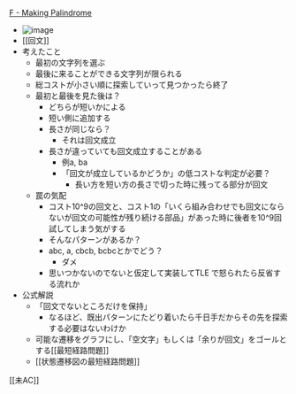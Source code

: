 
[F - Making Palindrome](https://atcoder.jp/contests/abc175/tasks/abc175_f)
- ![image](https://gyazo.com/de4ce184d63017d1bb7b3f0b430e77cc/thumb/1000)
- [[回文]]
- 考えたこと
    - 最初の文字列を選ぶ
    - 最後に来ることができる文字列が限られる
    - 総コストが小さい順に探索していって見つかったら終了
    - 最初と最後を見た後は？
        - どちらが短いかによる
        - 短い側に追加する
        - 長さが同じなら？
            - それは回文成立
        - 長さが違っていても回文成立することがある
            - 例a, ba
            - 「回文が成立しているかどうか」の低コストな判定が必要？
                - 長い方を短い方の長さで切った時に残ってる部分が回文
    - 罠の気配
        - コスト10^9の回文と、コスト1の「いくら組み合わせでも回文にならないが回文の可能性が残り続ける部品」があった時に後者を10^9回試してしまう気がする
        - そんなパターンがあるか？
        - abc, a, cbcb, bcbcとかでどう？
            - ダメ
        - 思いつかないのでないと仮定して実装してTLE で怒られたら反省する流れか
- 公式解説
    - 「回文でないところだけを保持」
        - なるほど、既出パターンにたどり着いたら千日手だからその先を探索する必要はないわけか
    - 可能な遷移をグラフにし、「空文字」もしくは「余りが回文」をゴールとする[[最短経路問題]]
    - [[状態遷移図の最短経路問題]]

[[未AC]]

